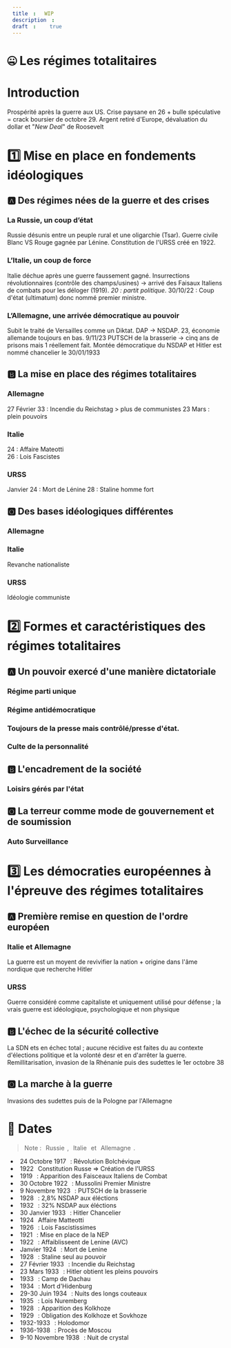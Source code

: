 ```yaml
---
title: WIP
description: 
draft: true
---
```


# 🤐 Les régimes totalitaires
# Introduction
Prospérité après la guerre aux US. Crise paysane en 26 + bulle spéculative = crack boursier de octobre 29. Argent retiré d'Europe, dévaluation du dollar et "*New Deal*" de Roosevelt
# 1️⃣ Mise en place en fondements idéologiques
## 🅰️ Des régimes nées de la guerre et des crises
### La Russie, un coup d’état
Russie désunis entre un peuple rural et une oligarchie (Tsar). Guerre civile Blanc VS Rouge gagnée par Lénine. Constitution de l'URSS créé en 1922.
### L’Italie, un coup de force
Italie déchue après une guerre faussement gagné. Insurrections révolutionnaires (contrôle des champs/usines) -> arrivé des Faisaux Italiens de combats pour les déloger (1919). *20 : partit politique*. 30/10/22 : Coup d'état (ultimatum) donc nommé premier ministre.
### L’Allemagne, une arrivée démocratique au pouvoir
Subit le traité de Versailles comme un Diktat. DAP -> NSDAP. 23, économie allemande toujours en bas. 9/11/23 PUTSCH de la brasserie -> cinq ans de prisons mais 1 réellement fait. Montée démocratique du NSDAP et Hitler est nommé chancelier le 30/01/1933
## 🅱️ La mise en place des régimes totalitaires
### Allemagne
27 Février 33 : Incendie du Reichstag > plus de communistes
23 Mars : plein pouvoirs
### Italie
24 : Affaire Mateotti   
26 : Lois Fascistes
### URSS
Janvier 24 : Mort de Lénine
28 : Staline homme fort 
## 🅾️ Des bases idéologiques différentes
### Allemagne
### Italie
Revanche nationaliste
### URSS
Idéologie communiste
# 2️⃣ Formes et caractéristiques des régimes totalitaires
## 🅰️ Un pouvoir exercé d'une manière dictatoriale
### Régime parti unique
### Régime antidémocratique
### Toujours de la presse mais contrôlé/presse d'état.
### Culte de la personnalité
## 🅱️ L'encadrement de la société
### Loisirs gérés par l'état
## 🅾️ La terreur comme mode de gouvernement et de soumission
### Auto Surveillance
# 3️⃣ Les démocraties européennes à l'épreuve des régimes totalitaires
## 🅰️ Première remise en question de l'ordre européen
### Italie et Allemagne
La guerre est un moyent de revivifier la nation + origine dans l'âme nordique que recherche Hitler
### URSS
Guerre considéré comme capitaliste et uniquement utilisé pour défense ; la vrais guerre est idéologique, psychologique et non physique
## 🅱️ L'échec de la sécurité collective
La SDN ets en échec total ; aucune récidive est faites du au contexte d'élections politique et la volonté desr et en d'arrêter la guerre. Remillitarisation, invasion de la Rhénanie puis des sudettes le 1er octobre 38
## 🅾️ La marche à la guerre
Invasions des sudettes puis de la Pologne par l'Allemagne

# 📆 Dates
> Note : <span class="callout" data-callout="success">Russie</span>, <span class="callout" data-callout="danger" >Italie</span> et <span class="callout" data-callout="question" >Allemagne</span>.

- <span class="callout" data-callout="success" >24 Octobre 1917</span> : Révolution Bolchévique
- <span class="callout" data-callout="success" >1922</span> Constitution Russe => Création de l'URSS
- <span class="callout" data-callout="danger" >1919</span> : Apparition des Faisceaux Italiens de Combat
- <span class="callout" data-callout="danger" >30 Octobre 1922</span> : Mussolini Premier Ministre
- <span class="callout" data-callout="question" >9 Novembre 1923</span> : PUTSCH de la brasserie
- <span class="callout" data-callout="question" >1928</span> : 2,8% NSDAP aux éléctions
- <span class="callout" data-callout="question" >1932</span> : 32% NSDAP aux éléctions
- <span class="callout" data-callout="question" >30 Janvier 1933</span> : Hitler Chancelier
- <span class="callout" data-callout="danger" >1924</span> Affaire Matteotti
- <span class="callout" data-callout="danger" >1926</span> : Lois Fascistissimes
- <span class="callout" data-callout="success" >1921</span> : Mise en place de la NEP
- <span class="callout" data-callout="success" >1922</span> : Affaiblisseent de Lenine (AVC)
- <span class="callout" data-callout="success" >Janvier 1924</span> : Mort de Lenine
- <span class="callout" data-callout="success" >1928</span> : Staline seul au pouvoir
- <span class="callout" data-callout="question" >27 Février 1933</span> : Incendie du Reichstag
- <span class="callout" data-callout="question" >23 Mars 1933</span> : Hitler obtient les pleins pouvoirs
- <span class="callout" data-callout="question" >1933</span> : Camp de Dachau
- <span class="callout" data-callout="question" >1934</span> : Mort d'Hidenburg
- <span class="callout" data-callout="question" >29-30 Juin 1934</span> : Nuits des longs couteaux
- <span class="callout" data-callout="question" >1935</span> : Lois Nuremberg
- <span class="callout" data-callout="success" >1928</span> : Apparition des Kolkhoze
- <span class="callout" data-callout="success" >1929</span> : Obligation des Kolkhoze et Sovkhoze
- <span class="callout" data-callout="success" >1932-1933</span> : Holodomor
- <span class="callout" data-callout="success" >1936-1938</span> :  Procès de Moscou
- <span class="callout" data-callout="question" >9-10 Novembre 1938</span> : Nuit de crystal


<style>
span {
    border-radius: 5px;
    padding: 0 6px !important;
    background-color: var(--color) !important;
}
</style>
